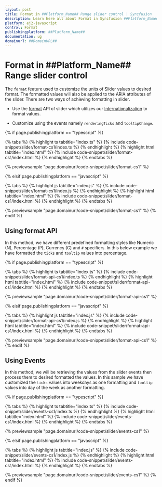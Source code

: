 ```yaml
---
layout: post
title: Format in ##Platform_Name## Range slider control | Syncfusion
description: Learn here all about Format in Syncfusion ##Platform_Name## Range slider control of Syncfusion Essential JS 2 and more.
platform: ej2-javascript
control: Format 
publishingplatform: ##Platform_Name##
documentation: ug
domainurl: ##DomainURL##
---
```


# Format in ##Platform_Name## Range slider control

The `format` feature used to customize the units of Slider values to desired format. The formatted values will also be applied to the ARIA attributes of the slider. There are two ways of achieving formatting in slider.

* Use the [format](../api/slider/tooltipData#format) API of slider which utilizes our [Internationalization](../common/internationalization/) to format values.

* Customize using the events namely `renderingTicks` and `tooltipChange`.

{% if page.publishingplatform == "typescript" %}

 {% tabs %}
{% highlight ts tabtitle="index.ts" %}
{% include code-snippet/slider/format-cs1/index.ts %}
{% endhighlight %}
{% highlight html tabtitle="index.html" %}
{% include code-snippet/slider/format-cs1/index.html %}
{% endhighlight %}
{% endtabs %}
        
{% previewsample "page.domainurl/code-snippet/slider/format-cs1" %}

{% elsif page.publishingplatform == "javascript" %}

{% tabs %}
{% highlight js tabtitle="index.js" %}
{% include code-snippet/slider/format-cs1/index.js %}
{% endhighlight %}
{% highlight html tabtitle="index.html" %}
{% include code-snippet/slider/format-cs1/index.html %}
{% endhighlight %}
{% endtabs %}

{% previewsample "page.domainurl/code-snippet/slider/format-cs1" %}
{% endif %}

## Using format API

In this method, we have different predefined formatting styles like Numeric (N), Percentage (P), Currency (C) and `#` specifiers. In this below example we have formatted the `ticks` and `tooltip` values into percentage.

{% if page.publishingplatform == "typescript" %}

 {% tabs %}
{% highlight ts tabtitle="index.ts" %}
{% include code-snippet/slider/format-api-cs1/index.ts %}
{% endhighlight %}
{% highlight html tabtitle="index.html" %}
{% include code-snippet/slider/format-api-cs1/index.html %}
{% endhighlight %}
{% endtabs %}
        
{% previewsample "page.domainurl/code-snippet/slider/format-api-cs1" %}

{% elsif page.publishingplatform == "javascript" %}

{% tabs %}
{% highlight js tabtitle="index.js" %}
{% include code-snippet/slider/format-api-cs1/index.js %}
{% endhighlight %}
{% highlight html tabtitle="index.html" %}
{% include code-snippet/slider/format-api-cs1/index.html %}
{% endhighlight %}
{% endtabs %}

{% previewsample "page.domainurl/code-snippet/slider/format-api-cs1" %}
{% endif %}

## Using Events

In this method, we will be retrieving the values from the slider events then process them to desired formatted the values. In this sample we have customized the `ticks` values into weekdays as one formatting and `tooltip` values into day of the week as another formatting.

{% if page.publishingplatform == "typescript" %}

 {% tabs %}
{% highlight ts tabtitle="index.ts" %}
{% include code-snippet/slider/events-cs1/index.ts %}
{% endhighlight %}
{% highlight html tabtitle="index.html" %}
{% include code-snippet/slider/events-cs1/index.html %}
{% endhighlight %}
{% endtabs %}
        
{% previewsample "page.domainurl/code-snippet/slider/events-cs1" %}

{% elsif page.publishingplatform == "javascript" %}

{% tabs %}
{% highlight js tabtitle="index.js" %}
{% include code-snippet/slider/events-cs1/index.js %}
{% endhighlight %}
{% highlight html tabtitle="index.html" %}
{% include code-snippet/slider/events-cs1/index.html %}
{% endhighlight %}
{% endtabs %}

{% previewsample "page.domainurl/code-snippet/slider/events-cs1" %}
{% endif %}
